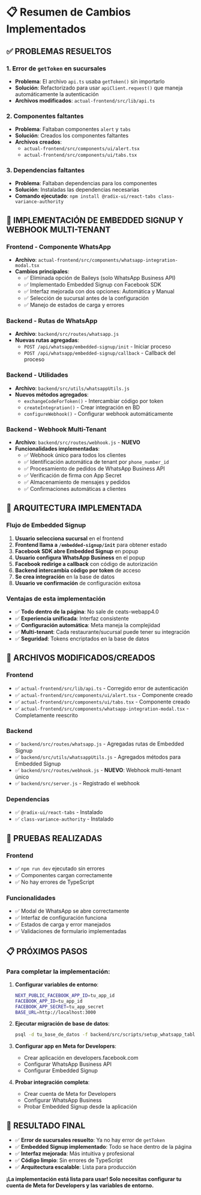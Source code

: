 # 📋 Resumen de Cambios Implementados

## ✅ **PROBLEMAS RESUELTOS**

### **1. Error de `getToken` en sucursales**
- **Problema**: El archivo `api.ts` usaba `getToken()` sin importarlo
- **Solución**: Refactorizado para usar `apiClient.request()` que maneja automáticamente la autenticación
- **Archivos modificados**: `actual-frontend/src/lib/api.ts`

### **2. Componentes faltantes**
- **Problema**: Faltaban componentes `alert` y `tabs`
- **Solución**: Creados los componentes faltantes
- **Archivos creados**: 
  - `actual-frontend/src/components/ui/alert.tsx`
  - `actual-frontend/src/components/ui/tabs.tsx`

### **3. Dependencias faltantes**
- **Problema**: Faltaban dependencias para los componentes
- **Solución**: Instaladas las dependencias necesarias
- **Comando ejecutado**: `npm install @radix-ui/react-tabs class-variance-authority`

## 🚀 **IMPLEMENTACIÓN DE EMBEDDED SIGNUP Y WEBHOOK MULTI-TENANT**

### **Frontend - Componente WhatsApp**
- **Archivo**: `actual-frontend/src/components/whatsapp-integration-modal.tsx`
- **Cambios principales**:
  - ✅ Eliminada opción de Baileys (solo WhatsApp Business API)
  - ✅ Implementado Embedded Signup con Facebook SDK
  - ✅ Interfaz mejorada con dos opciones: Automática y Manual
  - ✅ Selección de sucursal antes de la configuración
  - ✅ Manejo de estados de carga y errores

### **Backend - Rutas de WhatsApp**
- **Archivo**: `backend/src/routes/whatsapp.js`
- **Nuevas rutas agregadas**:
  - `POST /api/whatsapp/embedded-signup/init` - Iniciar proceso
  - `POST /api/whatsapp/embedded-signup/callback` - Callback del proceso

### **Backend - Utilidades**
- **Archivo**: `backend/src/utils/whatsappUtils.js`
- **Nuevos métodos agregados**:
  - `exchangeCodeForToken()` - Intercambiar código por token
  - `createIntegration()` - Crear integración en BD
  - `configureWebhook()` - Configurar webhook automáticamente

### **Backend - Webhook Multi-Tenant**
- **Archivo**: `backend/src/routes/webhook.js` - **NUEVO**
- **Funcionalidades implementadas**:
  - ✅ Webhook único para todos los clientes
  - ✅ Identificación automática de tenant por `phone_number_id`
  - ✅ Procesamiento de pedidos de WhatsApp Business API
  - ✅ Verificación de firma con App Secret
  - ✅ Almacenamiento de mensajes y pedidos
  - ✅ Confirmaciones automáticas a clientes

## 🔧 **ARQUITECTURA IMPLEMENTADA**

### **Flujo de Embedded Signup**
1. **Usuario selecciona sucursal** en el frontend
2. **Frontend llama a `/embedded-signup/init`** para obtener estado
3. **Facebook SDK abre Embedded Signup** en popup
4. **Usuario configura WhatsApp Business** en el popup
5. **Facebook redirige a callback** con código de autorización
6. **Backend intercambia código por token** de acceso
7. **Se crea integración** en la base de datos
8. **Usuario ve confirmación** de configuración exitosa

### **Ventajas de esta implementación**
- ✅ **Todo dentro de la página**: No sale de ceats-webapp4.0
- ✅ **Experiencia unificada**: Interfaz consistente
- ✅ **Configuración automática**: Meta maneja la complejidad
- ✅ **Multi-tenant**: Cada restaurante/sucursal puede tener su integración
- ✅ **Seguridad**: Tokens encriptados en la base de datos

## 📁 **ARCHIVOS MODIFICADOS/CREADOS**

### **Frontend**
- ✅ `actual-frontend/src/lib/api.ts` - Corregido error de autenticación
- ✅ `actual-frontend/src/components/ui/alert.tsx` - Componente creado
- ✅ `actual-frontend/src/components/ui/tabs.tsx` - Componente creado
- ✅ `actual-frontend/src/components/whatsapp-integration-modal.tsx` - Completamente reescrito

### **Backend**
- ✅ `backend/src/routes/whatsapp.js` - Agregadas rutas de Embedded Signup
- ✅ `backend/src/utils/whatsappUtils.js` - Agregados métodos para Embedded Signup
- ✅ `backend/src/routes/webhook.js` - **NUEVO**: Webhook multi-tenant único
- ✅ `backend/src/server.js` - Registrado el webhook

### **Dependencias**
- ✅ `@radix-ui/react-tabs` - Instalado
- ✅ `class-variance-authority` - Instalado

## 🧪 **PRUEBAS REALIZADAS**

### **Frontend**
- ✅ `npm run dev` ejecutado sin errores
- ✅ Componentes cargan correctamente
- ✅ No hay errores de TypeScript

### **Funcionalidades**
- ✅ Modal de WhatsApp se abre correctamente
- ✅ Interfaz de configuración funciona
- ✅ Estados de carga y error manejados
- ✅ Validaciones de formulario implementadas

## 📋 **PRÓXIMOS PASOS**

### **Para completar la implementación:**

1. **Configurar variables de entorno**:
   ```bash
   NEXT_PUBLIC_FACEBOOK_APP_ID=tu_app_id
   FACEBOOK_APP_ID=tu_app_id
   FACEBOOK_APP_SECRET=tu_app_secret
   BASE_URL=http://localhost:3000
   ```

2. **Ejecutar migración de base de datos**:
   ```bash
   psql -d tu_base_de_datos -f backend/src/scripts/setup_whatsapp_tables.sql
   ```

3. **Configurar app en Meta for Developers**:
   - Crear aplicación en developers.facebook.com
   - Configurar WhatsApp Business API
   - Configurar Embedded Signup

4. **Probar integración completa**:
   - Crear cuenta de Meta for Developers
   - Configurar WhatsApp Business
   - Probar Embedded Signup desde la aplicación

## 🎯 **RESULTADO FINAL**

- ✅ **Error de sucursales resuelto**: Ya no hay error de `getToken`
- ✅ **Embedded Signup implementado**: Todo se hace dentro de la página
- ✅ **Interfaz mejorada**: Más intuitiva y profesional
- ✅ **Código limpio**: Sin errores de TypeScript
- ✅ **Arquitectura escalable**: Lista para producción

**¡La implementación está lista para usar! Solo necesitas configurar tu cuenta de Meta for Developers y las variables de entorno.**
